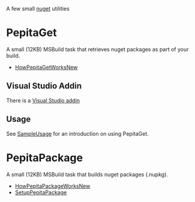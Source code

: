 A few small [nuget](http://nuget.org/) utilities 

# PepitaGet

A small (12KB) MSBuild task that retrieves nuget packages as part of your build.

 * [HowPepitaGetWorksNew](https://github.com/SimonCropp/Pepita/wiki/HowPepitaGetWorksNew)

## Visual Studio Addin

There is a  [Visual Studio addin](http://visualstudiogallery.msdn.microsoft.com/2e753ce9-c0b4-47d1-ab04-8fcf5990f59c) 

## Usage

See [SampleUsage](https://github.com/SimonCropp/Pepita/wiki/PepitaGetSampleUsage) for an introduction on using PepitaGet.

# PepitaPackage

A small (12KB) MSBuild task that builds nuget packages (.nupkg).

 * [HowPepitaPackageWorksNew](https://github.com/SimonCropp/Pepita/wiki/HowPepitaPackageWorksNew)
 * [SetupPepitaPackage](https://github.com/SimonCropp/Pepita/wiki/SetupPepitaPackage)